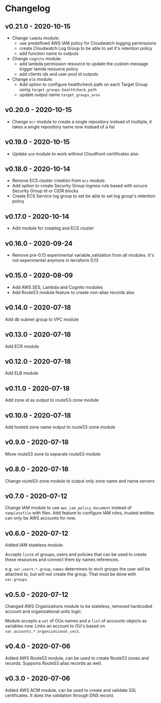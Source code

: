 # Changelog

## v0.21.0 - 2020-10-15

- Change `lambda` module: 
    - use predefined AWS IAM policy for Cloudwatch logging permissions
    - create Cloudwatch Log Group to be able to set it's retention policy
    - add function name to outputs
- Change `cognito` module:
    - add lambda permission resource to update the custom message trigger lamda resource policy
    - add clients ids and user pool id outputs
- Change `elb` module:
    - Add option to configure healthcheck path on each Target Group using `target_groups.healthcheck_path`
    - update output name `target_groups_arns`

## v0.20.0 - 2020-10-15

- Change `ecr` module to create a single repository instead of multiple, it takes a single repository name now instead of a list

## v0.19.0 - 2020-10-15

- Update `acm` module to work without Cloudfront certificates also

## v0.18.0 - 2020-10-14

- Remove ECS cluster creation from `ecs` module
- Add option to create Security Group ingress rule based with soruce Security Group Id or CIDR blocks
- Create ECS Service log group to set be able to set log group's retention policy  

## v0.17.0 - 2020-10-14

- Add module for creating and ECS cluster

## v0.16.0 - 2020-09-24

- Remove pre-0.13 experimental variable_validation from all modules. It's not experimental anymore in terraform 0.13 

## v0.15.0 - 2020-08-09

- Add AWS SES, Lambda and Cognito modules
- Add Route53 module feature to create non-alias records also 

## v0.14.0 - 2020-07-18

Add db subnet group to VPC module

## v0.13.0 - 2020-07-18

Add ECR module

## v0.12.0 - 2020-07-18

Add ELB module

## v0.11.0 - 2020-07-18

Add zone id as output to route53-zone module

## v0.10.0 - 2020-07-18

Add hosted zone name output to route53-zone module

## v0.9.0 - 2020-07-18

Move route53 zone to separate route53 module

## v0.8.0 - 2020-07-18

Change route53-zone module to output only zone name and name servers

## v0.7.0 - 2020-07-12

Change IAM module to use `aws_iam_policy_document` instead of `templatefile` with files.
Add feature to configure IAM roles, trusted entities can only be AWS accounts for now.

## v0.6.0 - 2020-07-12

Added IAM stateless module. 

Accepts `list`s of groups, users and policies that can be used to create these resources and connect them by names references.

e.g. `var.users.*.group_names` determines to wich groups the user will be attached to, but will not create the group. 
That must be done with `var.groups`.

## v0.5.0 - 2020-07-12

Changed AWS Organizations module to be stateless, removed hardcoded account and organizational units logic. 

Module accepts a `set` of OUs names and a `list` of accounts objects as variables now. 
Links an account to OU's based on `var.accounts.*.organizational_unit`.  

## v0.4.0 - 2020-07-06

Added AWS Route53 module, can be used to create Route53 zones and records. Supports Route53 alias records as well. 

## v0.3.0 - 2020-07-06

Added AWS ACM module, can be used to create and validate SSL certificates. It does the validation through DNS record.
 
